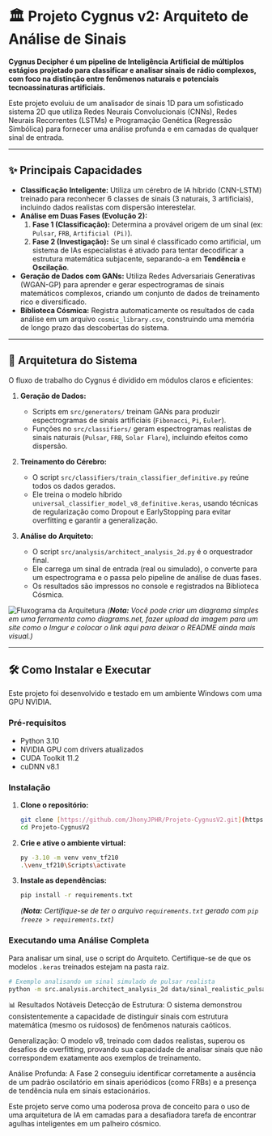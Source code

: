 ﻿# 🏛️ Projeto Cygnus v2: Arquiteto de Análise de Sinais

**Cygnus Decipher é um pipeline de Inteligência Artificial de múltiplos estágios projetado para classificar e analisar sinais de rádio complexos, com foco na distinção entre fenômenos naturais e potenciais tecnoassinaturas artificiais.**

Este projeto evoluiu de um analisador de sinais 1D para um sofisticado sistema 2D que utiliza Redes Neurais Convolucionais (CNNs), Redes Neurais Recorrentes (LSTMs) e Programação Genética (Regressão Simbólica) para fornecer uma análise profunda e em camadas de qualquer sinal de entrada.

---

## ✨ Principais Capacidades

- **Classificação Inteligente:** Utiliza um cérebro de IA híbrido (CNN-LSTM) treinado para reconhecer 6 classes de sinais (3 naturais, 3 artificiais), incluindo dados realistas com dispersão interestelar.
- **Análise em Duas Fases (Evolução 2):**
    1.  **Fase 1 (Classificação):** Determina a provável origem de um sinal (ex: `Pulsar`, `FRB`, `Artificial (Pi)`).
    2.  **Fase 2 (Investigação):** Se um sinal é classificado como artificial, um sistema de IAs especialistas é ativado para tentar decodificar a estrutura matemática subjacente, separando-a em **Tendência** e **Oscilação**.
- **Geração de Dados com GANs:** Utiliza Redes Adversariais Generativas (WGAN-GP) para aprender e gerar espectrogramas de sinais matemáticos complexos, criando um conjunto de dados de treinamento rico e diversificado.
- **Biblioteca Cósmica:** Registra automaticamente os resultados de cada análise em um arquivo `cosmic_library.csv`, construindo uma memória de longo prazo das descobertas do sistema.

---

## 🚀 Arquitetura do Sistema

O fluxo de trabalho do Cygnus é dividido em módulos claros e eficientes:

1.  **Geração de Dados:**
    - Scripts em `src/generators/` treinam GANs para produzir espectrogramas de sinais artificiais (`Fibonacci`, `Pi`, `Euler`).
    - Funções no `src/classifiers/` geram espectrogramas realistas de sinais naturais (`Pulsar`, `FRB`, `Solar Flare`), incluindo efeitos como dispersão.

2.  **Treinamento do Cérebro:**
    - O script `src/classifiers/train_classifier_definitive.py` reúne todos os dados gerados.
    - Ele treina o modelo híbrido `universal_classifier_model_v8_definitive.keras`, usando técnicas de regularização como Dropout e EarlyStopping para evitar overfitting e garantir a generalização.

3.  **Análise do Arquiteto:**
    - O script `src/analysis/architect_analysis_2d.py` é o orquestrador final.
    - Ele carrega um sinal de entrada (real ou simulado), o converte para um espectrograma e o passa pelo pipeline de análise de duas fases.
    - Os resultados são impressos no console e registrados na Biblioteca Cósmica.

![Fluxograma da Arquitetura](https://i.imgur.com/link_para_um_diagrama_simples.png) 
*(**Nota:** Você pode criar um diagrama simples em uma ferramenta como diagrams.net, fazer upload da imagem para um site como o Imgur e colocar o link aqui para deixar o README ainda mais visual.)*

---

## 🛠️ Como Instalar e Executar

Este projeto foi desenvolvido e testado em um ambiente Windows com uma GPU NVIDIA.

### Pré-requisitos
- Python 3.10
- NVIDIA GPU com drivers atualizados
- CUDA Toolkit 11.2
- cuDNN v8.1

### Instalação

1.  **Clone o repositório:**
    ```bash
    git clone [https://github.com/JhonyJPHR/Projeto-CygnusV2.git](https://github.com/JhonyJPHR/Projeto-CygnusV2.git)
    cd Projeto-CygnusV2
    ```

2.  **Crie e ative o ambiente virtual:**
    ```bash
    py -3.10 -m venv venv_tf210
    .\venv_tf210\Scripts\activate
    ```

3.  **Instale as dependências:**
    ```bash
    pip install -r requirements.txt
    ```
    *(**Nota:** Certifique-se de ter o arquivo `requirements.txt` gerado com `pip freeze > requirements.txt`)*

### Executando uma Análise Completa

Para analisar um sinal, use o script do Arquiteto. Certifique-se de que os modelos `.keras` treinados estejam na pasta raiz.

```bash
# Exemplo analisando um sinal simulado de pulsar realista
python -m src.analysis.architect_analysis_2d data/sinal_realistic_pulsar_4096.txt
```
📊 Resultados Notáveis
Detecção de Estrutura: O sistema demonstrou consistentemente a capacidade de distinguir sinais com estrutura matemática (mesmo os ruidosos) de fenômenos naturais caóticos.

Generalização: O modelo v8, treinado com dados realistas, superou os desafios de overfitting, provando sua capacidade de analisar sinais que não correspondem exatamente aos exemplos de treinamento.

Análise Profunda: A Fase 2 conseguiu identificar corretamente a ausência de um padrão oscilatório em sinais aperiódicos (como FRBs) e a presença de tendência nula em sinais estacionários.


Este projeto serve como uma poderosa prova de conceito para o uso de uma arquitetura de IA em camadas para a desafiadora tarefa de encontrar agulhas inteligentes em um palheiro cósmico.
